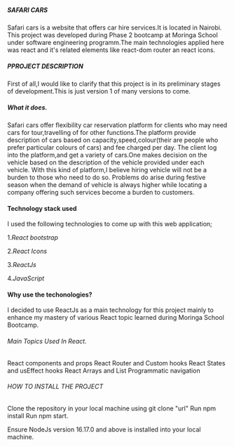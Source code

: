 ##### SAFARI CARS
Safari cars is  a website that offers car hire services.It is located in Nairobi.
This project was developed during Phase 2 bootcamp at Moringa School under software engineering programm.The main technologies applied here was react and it's related elements like react-dom router an react icons.

##### PPROJECT DESCRIPTION

First of all,I would like to clarify that this project is in its preliminary stages of development.This is just version 1 of many versions to come.

##### What it does.
Safari cars offer flexibility car reservation platform for clients who may need cars for 
tour,travelling of for other functions.The platform provide description of cars based on capacity,speed,colour(their are people who prefer particular colours of cars) and fee charged per day.
The client log into the platform,and get a variety of cars.One makes decision on the vehicle based on the description of the vehicle provided under each vehicle.
With this kind of platform,I believe hiring vehicle will not be a burden to those who need to do so.
Problems do arise during festive season when the demand of vehicle is always higher while locating a company offering such services become a burden to customers.

#### Technology stack used
I used the following technologies to come up with this web application;

1.*React bootstrap*

2.*React Icons*

3.*ReactJs*

4.*JavaScript*

#### Why use the techonologies?
I decided to use ReactJs as a main technology for this project mainly to enhance my mastery of various React topic learned during Moringa School Bootcamp.


###### Main Topics Used In React.

React components and props
React Router and Custom hooks
React States and usEffect hooks
React Arrays and List
Programmatic navigation

###### HOW TO INSTALL THE PROJECT

Clone the repository in your local machine using git clone "url"
Run npm install
Run npm start.

Ensure NodeJs version 16.17.0 and above is installed into your local machine.
